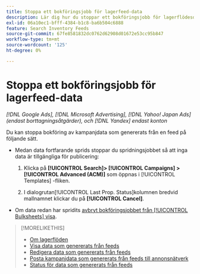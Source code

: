 ```yaml
---
title: Stoppa ett bokföringsjobb för lagerfeed-data
description: Lär dig hur du stoppar ett bokföringsjobb för lagerflödesdata.
exl-id: 06a10ec1-bfff-4384-b1c8-ba6b504c6888
feature: Search Inventory Feeds
source-git-commit: 67fe8581832dc0762d62908d01672e53cc95b847
workflow-type: tm+mt
source-wordcount: '125'
ht-degree: 0%

---
```


# Stoppa ett bokföringsjobb för lagerfeed-data

*[!DNL Google Ads], [!DNL Microsoft Advertising], [!DNL Yahoo! Japan Ads] (endast borttagningsåtgärder), och [!DNL Yandex] endast konton*

Du kan stoppa bokföring av kampanjdata som genererats från en feed på följande sätt.

* Medan data fortfarande sprids stoppar du spridningsjobbet så att inga data är tillgängliga för publicering:

   1. Klicka på **[!UICONTROL Search]> [!UICONTROL Campaigns] >[!UICONTROL Advanced (ACM)]** som öppnas i [!UICONTROL Templates] -fliken.

   1. I dialogrutan[!UICONTROL Last Prop. Status]kolumnen bredvid mallnamnet klickar du på **[!UICONTROL Cancel]**.

* Om data redan har spridits [avbryt bokföringsjobbet från [!UICONTROL Bulksheets] visa](/help/search-social-commerce/campaign-management/bulksheets/bulksheet-stop-job.md).

>[!MORELIKETHIS]
>
>* [Om lagerflöden](inventory-feeds-about.md)
>* [Visa data som genererats från feeds](propagated-data-view.md)
>* [Redigera data som genererats från feeds](propagated-data-edit.md)
>* [Posta kampanjdata som genererats från feeds till annonsnätverk](propagated-data-post.md)
>* [Status för data som genererats från feeds](propagated-data-status.md)
